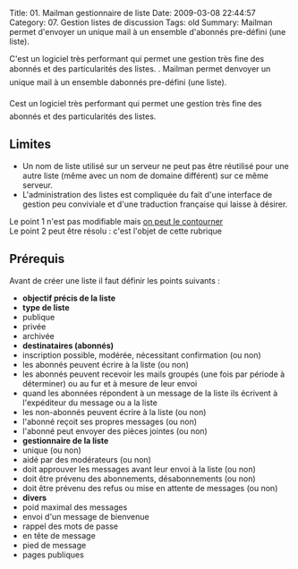Title: 01. Mailman gestionnaire de liste 
Date: 2009-03-08 22:44:57
Category: 07. Gestion listes de discussion
Tags: old
Summary: Mailman permet d'envoyer un unique mail à un ensemble d'abonnés pre-défini (une liste).

C'est un logiciel très performant qui permet une gestion très fine des abonnés et des particularités des listes.
 . Mailman permet denvoyer un unique mail à un ensemble dabonnés pre-défini (une liste).

Cest un logiciel très performant qui permet une gestion très fine des abonnés et des particularités des listes.

## Limites

  - Un nom de liste utilisé sur un serveur ne peut pas être réutilisé pour une autre liste (même avec un nom de domaine différent) sur ce même serveur.
  - L'administration des listes est compliquée du fait d'une interface de gestion peu conviviale et d'une traduction française qui laisse à désirer.

Le point 1 n'est pas modifiable mais [on peut le contourner](42)<br/>
Le point 2 peut être résolu : c'est l'objet de cette rubrique

## Prérequis
Avant de créer une liste il faut définir les points suivants :

  -  **objectif précis de la liste**
  -  **type de liste**
  - publique
  - privée
  - archivée
  -  **destinataires (abonnés)**
  - inscription possible, modérée, nécessitant confirmation (ou non)
  - les abonnés peuvent écrire à la liste (ou non)
  - les abonnés peuvent recevoir les mails groupés (une fois par période à déterminer) ou au fur et à mesure de leur envoi
  - quand les abonnées répondent à un message de la liste ils écrivent à l'expéditeur du message ou a la liste
  - les non-abonnés peuvent écrire à la liste  (ou non)
  - l'abonné reçoit ses propres messages  (ou non)
  - l'abonné peut envoyer des pièces jointes  (ou non)
  -  **gestionnaire de la liste**
  - unique  (ou non)
  - aidé par des modérateurs  (ou non)
  - doit approuver les messages avant leur envoi à la liste  (ou non)
  - doit être prévenu des abonnements, désabonnements  (ou non)
  - doit être prévenu des refus ou mise en attente de messages  (ou non)
  -  **divers**
  - poid maximal des messages
  - envoi d'un message de bienvenue
  - rappel des mots de passe
  - en tête de message
  - pied de message
  - pages publiques
